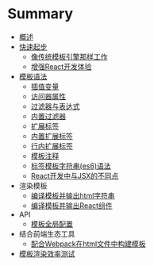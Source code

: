 # Summary

* [概述](README.md)
* [快速起步](gettingStarted/index.md)
    * [像传统模板引擎那样工作](gettingStarted/normalTemplateEngine.md)
    * [增强React开发体验](gettingStarted/enhanceReact.md)
* [模板语法](templateSyntax/index.md)
    * [插值变量](templateSyntax/variable.md)
    * [访问器属性](templateSyntax/accessor.md)
    * [过滤器与表达式](templateSyntax/filter.md)
    * [内置过滤器](templateSyntax/built-inFilter.md)
    * [扩展标签](templateSyntax/extensionTag.md)
    * [内置扩展标签](templateSyntax/built-inExtensionTag.md)
    * [行内扩展标签](templateSyntax/inlineExtensionTag.md)
    * [模板注释](templateSyntax/comment.md)
    * [标签模板字符串(es6)语法](templateSyntax/templateString.md)
    * [React开发中与JSX的不同点](templateSyntax/react.md)
* 渲染模板
    * [编译模板并输出html字符串](api/renderString.md)
    * [编译模板并输出React组件](api/renderReact.md)
* API
    * [模板全局配置](api/config.md)
* 结合前端生态工具
    * [配合Webpack在html文件中构建模板](api/webpack.md)
* [模板渲染效率测试](performance/renderSpeed.md)